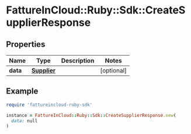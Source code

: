 # FattureInCloud::Ruby::Sdk::CreateSupplierResponse

## Properties

| Name | Type | Description | Notes |
| ---- | ---- | ----------- | ----- |
| **data** | [**Supplier**](Supplier.md) |  | [optional] |

## Example

```ruby
require 'fattureincloud-ruby-sdk'

instance = FattureInCloud::Ruby::Sdk::CreateSupplierResponse.new(
  data: null
)
```

